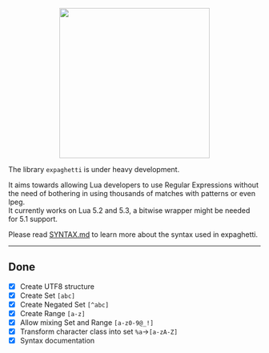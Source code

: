 <p align="center"><img src="https://i.imgur.com/Pc4Rzwe.png" height="300" /></p>

The library `expaghetti` is under heavy development.

It aims towards allowing Lua developers to use Regular Expressions without the need of bothering in using thousands of matches with patterns or even lpeg.<br>
It currently works on Lua 5.2 and 5.3, a bitwise wrapper might be needed for 5.1 support.

Please read [SYNTAX.md](SYNTAX.MD) to learn more about the syntax used in expaghetti. 

---

## Done
- [x] Create UTF8 structure
- [x] Create Set `[abc]`
- [x] Create Negated Set `[^abc]`
- [x] Create Range `[a-z]`
- [x] Allow mixing Set and Range `[a-z0-9@_!]`
- [x] Transform character class into set `%a`→`[a-zA-Z]`
- [x] Syntax documentation